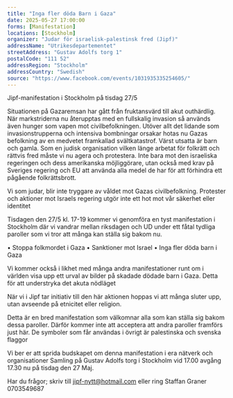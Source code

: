```yaml
---
title: "Inga fler döda Barn i Gaza"
date: 2025-05-27 17:00:00
forms: [Manifestation]
locations: [Stockholm]
organizer: "Judar för israelisk-palestinsk fred (Jipf)"
addressName: "Utrikesdepartementet"
streetAddress: "Gustav Adolfs torg 1"
postalCode: "111 52"
addressRegion: "Stockholm"
addressCountry: "Swedish"
source: "https://www.facebook.com/events/1031935335254605/"
---
```

Jipf-manifestation i Stockholm på tisdag 27/5

Situationen på Gazaremsan har gått från fruktansvärd till akut outhärdlig. När markstriderna nu återupptas med en fullskalig invasion så används även hunger som vapen mot civilbefolkningen. Utöver allt det lidande som invasionstrupperna och intensiva bombningar orsakar hotas nu Gazas befolkning av en medvetet framkallad svältkatastrof. Värst utsatta är barn och gamla. Som en judisk organisation vilken länge arbetat för folkrätt och rättvis fred måste vi nu agera och protestera. Inte bara mot den israeliska regeringen och dess amerikanska möjliggörare, utan också med krav på Sveriges regering och EU att använda alla medel de har för att förhindra ett pågående folkrättsbrott.

Vi som judar, blir inte tryggare av våldet mot Gazas civilbefolkning. Protester och aktioner mot Israels regering utgör inte ett hot mot vår säkerhet eller identitet

Tisdagen den 27/5 kl. 17-19 kommer vi genomföra en tyst manifestation i Stockholm där vi vandrar mellan riksdagen och UD under ett fåtal tydliga paroller som vi tror att många kan ställa sig bakom nu.

• Stoppa folkmordet i Gaza
• Sanktioner mot Israel
• Inga fler döda barn i Gaza

Vi kommer också i likhet med många andra manifestationer runt om i världen visa upp ett urval av bilder på skadade dödade barn i Gaza. Detta för att understryka det akuta nödläget

När vi i Jipf tar initiativ till den här aktionen hoppas vi att många sluter upp, utan avseende på etnicitet eller religion.

Detta är en bred manifestation som välkomnar alla som kan ställa sig bakom dessa paroller. Därför kommer inte att acceptera att andra paroller framförs just här. De symboler som får användas i övrigt är palestinska och svenska flaggor

Vi ber er att sprida budskapet om denna manifestation i era nätverk och organisationer
Samling på Gustav Adolfs torg i Stockholm vid 17.00 avgång 17.30 nu på tisdag den 27 Maj.

Har du frågor; skriv till jipf-nytt@hotmail.com eller ring Staffan Graner 0703549687

